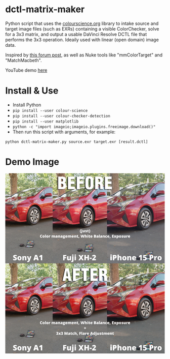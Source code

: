# dctl-matrix-maker
Python script that uses the [colourscience.org](https://www.colour-science.org/) library to intake source and target image files (such as EXRs) containing a visible ColorChecker, solve for a 3x3 matrix, and output a usable DaVinci Resolve DCTL file that performs the 3x3 operation. Ideaily used with linear (open domain) image data.

Inspired by [this forum post](https://www.liftgammagain.com/forum/index.php?threads/tool-to-match-macbeth-charts-with-3x3-matrix-without-nuke.17074/#post-164536), as well as Nuke tools like "mmColorTarget" and "MatchMacbeth".

YouTube demo [here](https://youtu.be/inLKBxAnlzU)

# Install & Use

- Install Python
- `pip install --user colour-science`
- `pip install --user colour-checker-detection`
- `pip install --user matplotlib`
- `python -c "import imageio;imageio.plugins.freeimage.download()"`
- Then run this script with arguments, for example:
```
python dctl-matrix-maker.py source.exr target.exr [result.dctl]
```

# Demo Image

![3x3 Matching Demo Image](demo2.jpg)

